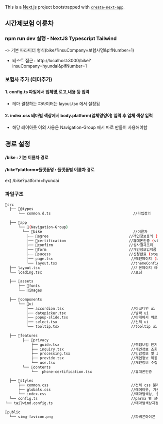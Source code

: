 This is a [Next.js](https://nextjs.org) project bootstrapped with [`create-next-app`](https://nextjs.org/docs/app/api-reference/cli/create-next-app).

## 시간제보험 이륜차

### npm run dev 실행 - NextJS Typescript Tailwind

-> 기본 파라미터 형식(bike/?insuCompany=보험사명&plfNumber=1)

- 테스트 접근 : http://localhost:3000/bike?insuCompany=hyundai&plfNumber=1

### 보험사 추가 (테마추가)

#### 1. config.ts 파일에서 업체명,로고,내용 등 입력

- 테마 결정하는 파라미터는 layout.tsx 에서 설정됨

#### 2. index.css 테마별 색상에서 body.platform(업체명영어) 입력 후 업체 색상 입력

* 해당 레이아웃 이외 사용은 Navigation-Group 에서 따로 만들어 사용해야함

## 경로 설정

#### /bike : 기본 이륜차 경로

#### /bike?platform=플랫폼명 : 플랫폼별 이륜차 경로
ex) /bike?patform=hyundai

### 파일구조

```bash
📁src
  ├── 📁@types
      └── common.d.ts                                      //타입정의
      
  ├── 📁app
      └── 📁(Navigation-Group)                 
        └── 📁bike                                          //이륜차
          ├── 📁agree                                     //개인정보동의 (step1)
          ├── 📁certification                             //휴대폰인증 (step2)
          ├── 📁confirm                                   //심사결과조회
          ├── 📁form                                      //개인정보입력폼 (step3)
          ├── 📁sucess                                    //신청완료 (step4)
          ├── page.tsx                                    //메인페이지 (보험상품설명)
          └── layout.tsx                                  //themeConfig 가져오기
  ├── layout.tsx                                          //기본페이지 레이아웃
  └── loading.tsx                                         //로딩
  
  ├── 📁assets
      ├── 📁fonts
      └── 📁images
      
  ├── 📁components
      └── 📁ui                                 
          ├── accordion.tsx                               //아코디언 ui
          ├── datepicker.tsx                              //날짜 ui
          ├── popup-slide.tsx                             //아래에서 위로 슬라이드팝업
          ├── select.tsx                                  //선택 ui
          └── tooltip.tsx                                 //tooltip ui
          
  ├── 📁features
        ├── 📁privacy                                   
            ├── guide.tsx                                 //책임보험 만기 및 가입안내
            ├── inquiry.tsx                               //개인정보 조회
            ├── processing.tsx                            //민감정보 및 고유식별정보 처리
            ├── provide.tsx                               //개인정보 제공
            └── use.tsx                                   //개인정보 수집 이용
        └── 📁contents                                   
            └──  phone-certification.tsx                  //휴대폰인증

  ├── 📁styles                                
      ├── common.css                                      //전체 css 불러오기
      ├── globals.css                                     //레이아웃, 기본세팅              
      └── index.css                                       //테마별색상, 공통css tailwind설정, 반응형
  └── config.ts                                           //parma 별 설정값            
└── tailwind.config.ts                                    //테마별색상지정          
  
📁public
  └── simg-favicon.png                                    //파비콘아이콘
```